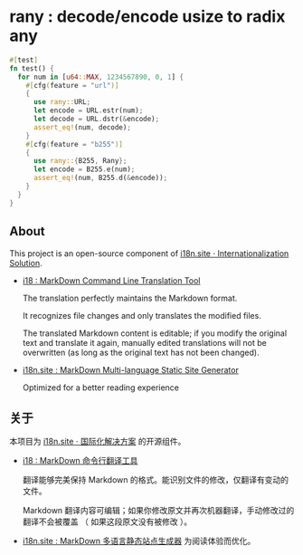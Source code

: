 # rany : decode/encode usize to radix any

```rust
#[test]
fn test() {
  for num in [u64::MAX, 1234567890, 0, 1] {
    #[cfg(feature = "url")]
    {
      use rany::URL;
      let encode = URL.estr(num);
      let decode = URL.dstr(&encode);
      assert_eq!(num, decode);
    }
    #[cfg(feature = "b255")]
    {
      use rany::{B255, Rany};
      let encode = B255.e(num);
      assert_eq!(num, B255.d(&encode));
    }
  }
}
```

## About

This project is an open-source component of [i18n.site ⋅ Internationalization Solution](https://i18n.site).

* [i18 : MarkDown Command Line Translation Tool](https://i18n.site/i18)

  The translation perfectly maintains the Markdown format.

  It recognizes file changes and only translates the modified files.

  The translated Markdown content is editable; if you modify the original text and translate it again, manually edited translations will not be overwritten (as long as the original text has not been changed).

* [i18n.site : MarkDown Multi-language Static Site Generator](https://i18n.site/i18n.site)

  Optimized for a better reading experience

## 关于

本项目为 [i18n.site ⋅ 国际化解决方案](https://i18n.site) 的开源组件。

* [i18 : MarkDown 命令行翻译工具](https://i18n.site/i18)

  翻译能够完美保持 Markdown 的格式。能识别文件的修改，仅翻译有变动的文件。

  Markdown 翻译内容可编辑；如果你修改原文并再次机器翻译，手动修改过的翻译不会被覆盖 （ 如果这段原文没有被修改 ）。

* [i18n.site : MarkDown 多语言静态站点生成器](https://i18n.site/i18n.site) 为阅读体验而优化。